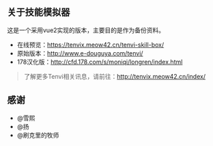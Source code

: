## 关于技能模拟器

这是一个采用vue2实现的版本，主要目的是作为备份资料。

- 在线预览：https://tenvix.meow42.cn/tenvi-skill-box/  
- 原始版本：http://www.e-douguya.com/tenvi/  
- 178汉化版：http://cfd.178.com/s/moniqi/longren/index.html  

> 了解更多Tenvi相关讯息，请前往：http://tenvix.meow42.cn/index/

## 感谢

- @雪熙
- @扬
- @刷克里的牧师